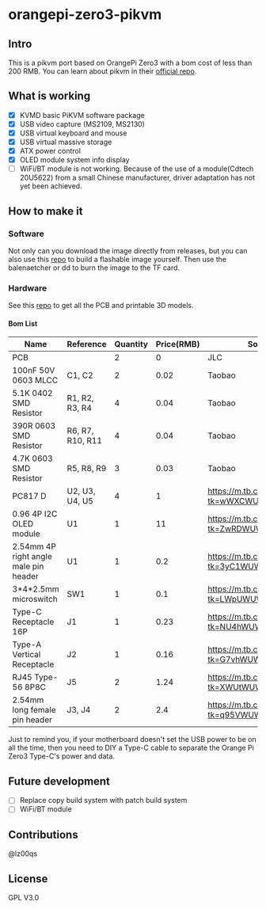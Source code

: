 # orangepi-zero3-pikvm
## Intro
This is a pikvm port based on OrangePi Zero3 with a bom cost of less than 200 RMB.
You can learn about pikvm in their [official repo](https://github.com/pikvm/pikvm).

## What is working
- [x] KVMD basic PiKVM software package
- [x] USB video capture (MS2109, MS2130)
- [x] USB virtual keyboard and mouse
- [x] USB virtual massive storage
- [x] ATX power control
- [x] OLED module system info display
- [ ] WiFi/BT module is not working. Because of the use of a module(Cdtech 20U5622) from a small Chinese manufacturer, driver adaptation has not yet been achieved.

## How to make it
### Software
Not only can you download the image directly from releases, but you can also use this [repo](https://github.com/lz00qs/orangepi-zero3-pikvm-builder) to build a flashable image yourself.
Then use the balenaetcher or dd to burn the image to the TF card.

### Hardware
See this [repo](https://github.com/lz00qs/orangepi-zero3-pikvm-hardware) to get all the PCB and printable 3D models.

#### Bom List
| Name | Reference | Quantity | Price(RMB) | Source | Comment |
|  ----  |  ----  |  ----  |  ----  |  ----  |  ----  |
| PCB | | 2 | 0 | JLC | |
| 100nF 50V 0603 MLCC | C1, C2 | 2 | 0.02 | Taobao | |
| 5.1K 0402 SMD Resistor | R1, R2, R3, R4 | 4 | 0.04 | Taobao | Optional |
| 390R 0603 SMD Resistor | R6, R7, R10, R11 | 4 | 0.04 | Taobao | |
| 4.7K 0603 SMD Resistor | R5, R8, R9 | 3 | 0.03 | Taobao | |
| PC817 D | U2, U3, U4, U5 | 4 | 1 | https://m.tb.cn/h.5m018x0?tk=wWXCWUWYeob | |
| 0.96 4P I2C OLED module | U1 | 1 | 11 | https://m.tb.cn/h.5Ni8Any?tk=ZwRDWUWd1Qu | |
| 2.54mm 4P right angle male pin header | U1 | 1 | 0.2 | https://m.tb.cn/h.5NihHx0?tk=3yC1WUW0FfO | |
| 3\*4\*2.5mm microswitch | SW1 | 1 | 0.1 | https://m.tb.cn/h.5Ni6tgu?tk=LWpUWUW043V | |
| Type-C Receptacle 16P | J1 | 1 | 0.23 | https://m.tb.cn/h.5NinDM6?tk=NU4hWUWgiCD | |
| Type-A Vertical Receptacle | J2 | 1 | 0.16 | https://m.tb.cn/h.5m0bfEF?tk=G7vhWUWZfht | |
| RJ45 Type-56 8P8C | J5 | 2 | 1.24 | https://m.tb.cn/h.5m0YUV9?tk=XWUtWUWb88y | |
| 2.54mm long female pin header | J3, J4 | 2 | 2.4 | https://m.tb.cn/h.5O8BeLZ?tk=q95VWUWbwag | |






Just to remind you, if your motherboard doesn't set the USB power to be on all the time, then you need to DIY a Type-C cable to separate the Orange Pi Zero3 Type-C's power and data.

## Future development
- [ ] Replace copy build system with patch build system
- [ ] WiFi/BT module

## Contributions

@lz00qs

## License

GPL V3.0
